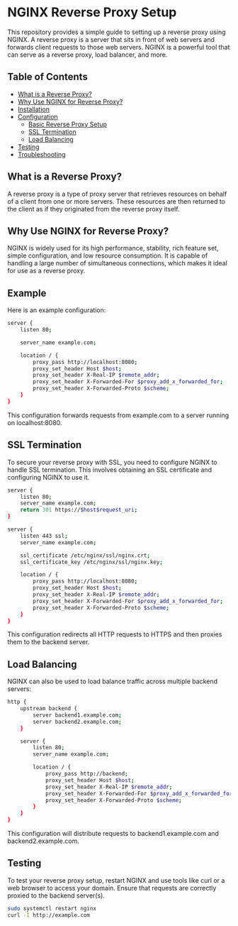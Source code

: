 # NGINX Reverse Proxy Setup

This repository provides a simple guide to setting up a reverse proxy using NGINX. A reverse proxy is a server that sits in front of web servers and forwards client requests to those web servers. NGINX is a powerful tool that can serve as a reverse proxy, load balancer, and more.

## Table of Contents

- [What is a Reverse Proxy?](#what-is-a-reverse-proxy)
- [Why Use NGINX for Reverse Proxy?](#why-use-nginx-for-reverse-proxy)
- [Installation](#installation)
- [Configuration](#configuration)
  - [Basic Reverse Proxy Setup](#basic-reverse-proxy-setup)
  - [SSL Termination](#ssl-termination)
  - [Load Balancing](#load-balancing)
- [Testing](#testing)
- [Troubleshooting](#troubleshooting)

## What is a Reverse Proxy?

A reverse proxy is a type of proxy server that retrieves resources on behalf of a client from one or more servers. These resources are then returned to the client as if they originated from the reverse proxy itself. 

## Why Use NGINX for Reverse Proxy?

NGINX is widely used for its high performance, stability, rich feature set, simple configuration, and low resource consumption. It is capable of handling a large number of simultaneous connections, which makes it ideal for use as a reverse proxy.

## Example 
Here is an example configuration:

``` bash
server {
    listen 80;

    server_name example.com;

    location / {
        proxy_pass http://localhost:8080;
        proxy_set_header Host $host;
        proxy_set_header X-Real-IP $remote_addr;
        proxy_set_header X-Forwarded-For $proxy_add_x_forwarded_for;
        proxy_set_header X-Forwarded-Proto $scheme;
    }
}
```

This configuration forwards requests from example.com to a server running on localhost:8080.

## SSL Termination

To secure your reverse proxy with SSL, you need to configure NGINX to handle SSL termination. This involves obtaining an SSL certificate and configuring NGINX to use it.

```bash
server {
    listen 80;
    server_name example.com;
    return 301 https://$host$request_uri;
}

server {
    listen 443 ssl;
    server_name example.com;

    ssl_certificate /etc/nginx/ssl/nginx.crt;
    ssl_certificate_key /etc/nginx/ssl/nginx.key;

    location / {
        proxy_pass http://localhost:8080;
        proxy_set_header Host $host;
        proxy_set_header X-Real-IP $remote_addr;
        proxy_set_header X-Forwarded-For $proxy_add_x_forwarded_for;
        proxy_set_header X-Forwarded-Proto $scheme;
    }
}
```
This configuration redirects all HTTP requests to HTTPS and then proxies them to the backend server.

## Load Balancing
NGINX can also be used to load balance traffic across multiple backend servers:

``` bash
http {
    upstream backend {
        server backend1.example.com;
        server backend2.example.com;
    }

    server {
        listen 80;
        server_name example.com;

        location / {
            proxy_pass http://backend;
            proxy_set_header Host $host;
            proxy_set_header X-Real-IP $remote_addr;
            proxy_set_header X-Forwarded-For $proxy_add_x_forwarded_for;
            proxy_set_header X-Forwarded-Proto $scheme;
        }
    }
}
```
This configuration will distribute requests to backend1.example.com and backend2.example.com.

## Testing
To test your reverse proxy setup, restart NGINX and use tools like curl or a web browser to access your domain. Ensure that requests are correctly proxied to the backend server(s).

``` bash
sudo systemctl restart nginx
curl -I http://example.com
```

